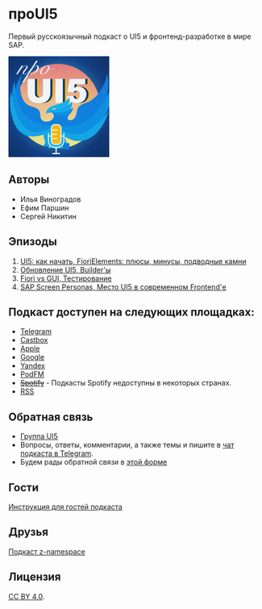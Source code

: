 # проUI5

Первый русскоязычный подкаст о UI5 и фронтенд-разработке в мире SAP.

![Project Logo](/logo_200x200.png)

## Авторы

 - Илья Виноградов
 - Ефим Паршин
 - Сергей Никитин

## Эпизоды

1. [UI5: как начать, FioriElements: плюсы, минусы, подводные камни](./episodes/01.md)
2. [Обновление UI5, Builder'ы](./episodes/02.md)
3. [Fiori vs GUI, Тестирование](./episodes/03.md)
4. [SAP Screen Personas, Место UI5 в современном Frontend'е](./episodes/04.md)

## Подкаст доступен на следующих площадках:

- [Telegram](https://t.me/proui5_chan)
- [Castbox](https://castbox.fm/channel/id3284055)
- [Apple](https://podcasts.apple.com/ru/podcast/%D0%BF%D1%80%D0%BEui5/id1531586151)
- [Google](https://podcasts.google.com/feed/aHR0cDovL3Jzcy5jYXN0Ym94LmZtL2V2ZXJlc3QvMWJjYzI5ZjdjYTkwNDI4Yzg3NmUzZDc1NTAwMTg0YzEueG1s)
- [Yandex](https://music.yandex.ru/album/12115451)
- [PodFM](https://podfm.ru/podcasts/proui5/)
- [~~Spotify~~](https://open.spotify.com/show/0MJMK5BLmCjNSAcnPy4GMS) - Подкасты Spotify недоступны в некоторых странах.
- [RSS](http://rss.castbox.fm/everest/1bcc29f7ca90428c876e3d75500184c1.xml)

## Обратная связь

- [Группа UI5](https://t.me/ui5_js)
- Вопросы, ответы, комментарии, а также темы и пишите в [чат подкаста в Telegram](https://t.me/proui5).
- Будем рады обратной связи в [этой форме](https://forms.gle/frE28dU6r85rddNY6)

## Гости

[Инструкция для гостей подкаста](./guide.md)

## Друзья

[Подкаст z-namespace](https://ilyakaznacheev.github.io/z-namespace/)

## Лицензия

[CC BY 4.0](https://creativecommons.org/licenses/by/4.0/).
